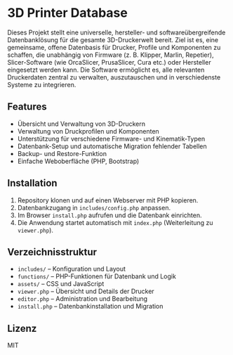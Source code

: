 # 3D Printer Database

Dieses Projekt stellt eine universelle, hersteller- und softwareübergreifende Datenbanklösung für die gesamte 3D-Druckerwelt bereit. Ziel ist es, eine gemeinsame, offene Datenbasis für Drucker, Profile und Komponenten zu schaffen, die unabhängig von Firmware (z. B. Klipper, Marlin, Repetier), Slicer-Software (wie OrcaSlicer, PrusaSlicer, Cura etc.) oder Hersteller eingesetzt werden kann. Die Software ermöglicht es, alle relevanten Druckerdaten zentral zu verwalten, auszutauschen und in verschiedenste Systeme zu integrieren.

## Features

- Übersicht und Verwaltung von 3D-Druckern
- Verwaltung von Druckprofilen und Komponenten
- Unterstützung für verschiedene Firmware- und Kinematik-Typen
- Datenbank-Setup und automatische Migration fehlender Tabellen
- Backup- und Restore-Funktion
- Einfache Weboberfläche (PHP, Bootstrap)

## Installation

1. Repository klonen und auf einen Webserver mit PHP kopieren.
2. Datenbankzugang in `includes/config.php` anpassen.
3. Im Browser `install.php` aufrufen und die Datenbank einrichten.
4. Die Anwendung startet automatisch mit `index.php` (Weiterleitung zu `viewer.php`).

## Verzeichnisstruktur

- `includes/` – Konfiguration und Layout
- `functions/` – PHP-Funktionen für Datenbank und Logik
- `assets/` – CSS und JavaScript
- `viewer.php` – Übersicht und Details der Drucker
- `editor.php` – Administration und Bearbeitung
- `install.php` – Datenbankinstallation und Migration

## Lizenz

MIT
